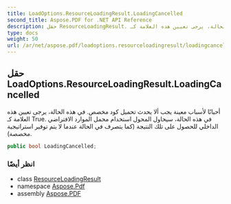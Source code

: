 ```yaml
---
title: LoadOptions.ResourceLoadingResult.LoadingCancelled
second_title: Aspose.PDF for .NET API Reference
description: حقل ResourceLoadingResult. أحيانًا لأسباب معينة يجب ألا يحدث تحميل كود مخصص. في هذه الحالة، يرجى تعيين هذه العلامة كـ True. في هذه الحالة، سيحاول المحول استخدام محمل الموارد الافتراضي الداخلي للحصول على تلك النتيجة كما يتصرف في الحالة عندما لا يتم توفير استراتيجية مخصصة.
type: docs
weight: 50
url: /ar/net/aspose.pdf/loadoptions.resourceloadingresult/loadingcancelled/
---
```

## حقل LoadOptions.ResourceLoadingResult.LoadingCancelled

أحيانًا لأسباب معينة يجب ألا يحدث تحميل كود مخصص. في هذه الحالة، يرجى تعيين هذه العلامة كـ True. في هذه الحالة، سيحاول المحول استخدام محمل الموارد الافتراضي الداخلي للحصول على تلك النتيجة (كما يتصرف في الحالة عندما لا يتم توفير استراتيجية مخصصة).

```csharp
public bool LoadingCancelled;
```

### انظر أيضًا

* class [ResourceLoadingResult](../)
* namespace [Aspose.Pdf](../../../aspose.pdf/)
* assembly [Aspose.PDF](../../../)